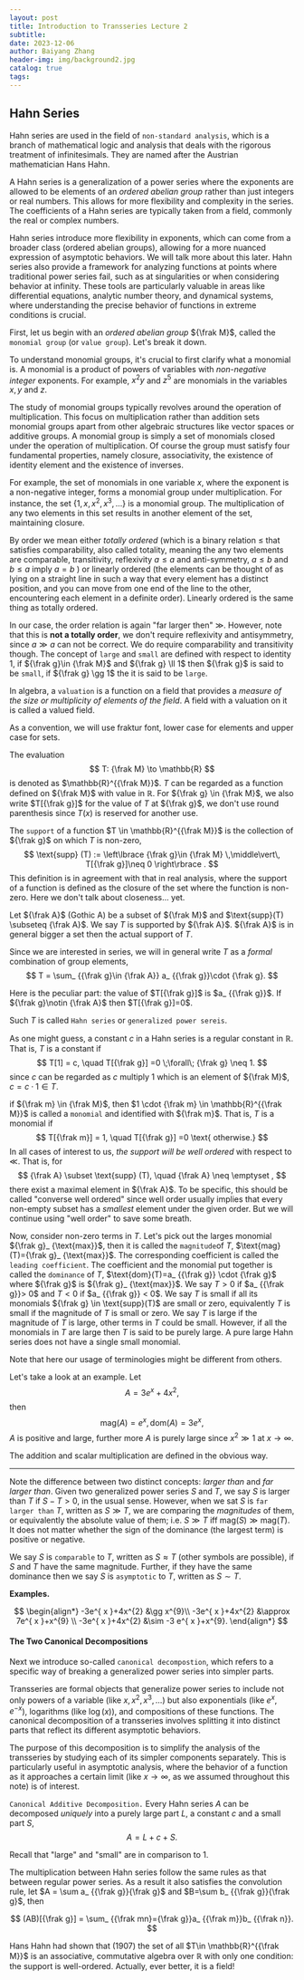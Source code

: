 ```yaml
---
layout: post
title: Introduction to Transseries Lecture 2
subtitle: 
date: 2023-12-06
author: Baiyang Zhang
header-img: img/background2.jpg
catalog: true
tags:
---
```


## Hahn Series

Hahn series are used in the field of `non-standard analysis`, which is a branch of mathematical logic and analysis that deals with the rigorous treatment of infinitesimals. They are named after the Austrian mathematician Hans Hahn. 

A Hahn series is a generalization of a power series where the exponents are allowed to be elements of an *ordered abelian group* rather than just integers or real numbers. This allows for more flexibility and complexity in the series. The coefficients of a Hahn series are typically taken from a field, commonly the real or complex numbers.

Hahn series introduce more flexibility in exponents, which can come from a broader class (ordered abelian groups), allowing for a more nuanced expression of asymptotic behaviors. We will talk more about this later. Hahn series also provide a framework for analyzing functions at points where traditional power series fail, such as at singularities or when considering behavior at infinity.  These tools are particularly valuable in areas like differential equations, analytic number theory, and dynamical systems, where understanding the precise behavior of functions in extreme conditions is crucial.

First, let us begin with an *ordered abelian group* ${\frak M}$, called the `monomial group` (or `value group`). Let's break it down.

To understand monomial groups, it's crucial to first clarify what a monomial is. A monomial is a product of powers of variables with *non-negative integer* exponents. For example, $x^2y$ and $z^5$ are monomials in the variables $x, y$ and $z$.

The study of monomial groups typically revolves around the operation of multiplication. This focus on multiplication rather than addition sets monomial groups apart from other algebraic structures like vector spaces or additive groups. A monomial group is simply a set of monomials closed under the operation of multiplication. Of course the group must satisfy four fundamental properties, namely closure, associativity, the existence of identity element and the existence of inverses. 

For example, the set of monomials in one variable $x$, where the exponent is a non-negative integer, forms a monomial group under multiplication. For instance, the set $\left\lbrace 1, x, x^2, x^3, \ldots \right\rbrace$ is a monomial group. The multiplication of any two elements in this set results in another element of the set, maintaining closure.

By order we mean either *totally ordered* (which is a binary relation $\leq$ that satisfies comparability, also called totality, meaning the any two elements are comparable, transitivity, reflexivity $a\leq a$ and anti-symmetry, $a\leq b$ and $b\leq a$ imply $a=b$ ) or linearly ordered (the elements can be thought of as lying on a straight line in such a way that every element has a distinct position, and you can move from one end of the line to the other, encountering each element in a definite order). Linearly ordered is the same thing as totally ordered. 

In our case, the order relation is again "far larger then" $\gg$. However, note that this is **not a totally order**, we don't require reflexivity and antisymmetry, since $a \gg a$ can not be correct. We do require comparability and transitivity though. The concept of `large` and `small` are defined with respect to identity $1$, if ${\frak g}\in {\frak M}$ and ${\frak g} \ll 1$ then ${\frak g}$ is said to be `small`, if ${\frak g} \gg 1$ the it is said to be `large`. 

In algebra, a `valuation` is a function on a field that provides a *measure of the size or multiplicity of elements of the field*. A field with a valuation on it is called a valued field. 

As a convention, we will use fraktur font, lower case for elements and upper case for sets. 

The evaluation 
$$
T: {\frak M} \to \mathbb{R}
$$
is denoted as $\mathbb{R}^{{\frak M}}$. $T$ can be regarded as a function defined on ${\frak M}$ with value in $\mathbb{R}$. For ${\frak g} \in {\frak M}$, we also write $T[{\frak g}]$ for the value of $T$ at ${\frak g}$, we don't use round parenthesis since $T(x)$ is reserved for another use. 

The `support` of a function $T \in \mathbb{R}^{{\frak M}}$ is the collection of ${\frak g}$ on which $T$ is non-zero, 
$$
\text{supp} (T) := \left\lbrace {\frak g}\in {\frak M} \,\middle\vert\, T[{\frak g}]\neq 0 \right\rbrace .
$$
This definition is in agreement with that in real analysis, where the support of a function is defined as the closure of the set where the function is non-zero. Here we don't talk about closeness... yet. 

Let ${\frak A}$ (Gothic A) be a subset of ${\frak M}$ and $\text{supp}(T) \subseteq {\frak A}$. We say $T$ is supported by ${\frak A}$. ${\frak A}$ is in general bigger a set then the actual support of $T$. 

Since we are interested in series, we will in general write $T$ as a *formal* combination of group elements,
$$
T = \sum_ {{\frak g}\in  {\frak A}} a_ {{\frak g}}\cdot {\frak g}.
$$

Here is the peculiar part: the value of $T[{\frak g}]$ is $a_ {{\frak g}}$. If ${\frak g}\notin {\frak A}$ then $T[{\frak g}]=0$. 

Such $T$ is called `Hahn series` or `generalized power sereis`.

As one might guess, a constant $c$ in a Hahn series is a regular constant in $\mathbb{R}$. That is, $T$ is a constant if
$$
T[1] = c, \quad  T[{\frak g}] =0 \;\forall\; {\frak g} \neq 1.
$$
since $c$ can be regarded as $c$ multiply $1$ which is an element of ${\frak M}$, $c = c \cdot 1 \in T$. 

if ${\frak m} \in {\frak M}$, then $1 \cdot {\frak m} \in \mathbb{R}^{{\frak M}}$ is called a `monomial` and identified with ${\frak m}$. That is, $T$ is a monomial if
$$
T[{\frak m}] = 1, \quad  T[{\frak g}] =0 \text{ otherwise.}
$$
In all cases of interest to us, *the support will be well ordered* with respect to $\ll$. That is, for 
$$
{\frak A} \subset \text{supp} (T), \quad  {\frak A} \neq \emptyset ,
$$
there exist a maximal element in ${\frak A}$. To be specific, this should be called "converse well ordered" since well order usually implies that every non-empty subset has a *smallest* element under the given order. But we will continue using "well order" to save some breath. 

Now, consider non-zero terms in $T$. Let's pick out the larges monomial ${\frak g}_ {\text{max}}$, then it is called the `magnitude`of $T$, $\text{mag}(T)={\frak g}_ {\text{max}}$. The corresponding coefficient is called the `leading coefficient`. The coefficient and the monomial put together is called the `dominance` of $T$, $\text{dom}(T)=a_ {{\frak g}} \cdot {\frak g}$ where ${\frak g}$ is ${\frak g}_ {\text{max}}$. We say $T> 0$ if $a_ {{\frak g}}> 0$ and $T<0$ if $a_ {{\frak g}} < 0$. We say $T$ is small if all its monomials ${\frak g} \in \text{supp}(T)$ are small or zero, equivalently $T$ is small if the magnitude of $T$ is small or zero. We say $T$ is large if the magnitude of $T$ is large, other terms in $T$ could be small. However, if all the monomials in $T$ are large then $T$ is said to be purely large. A pure large Hahn series does not have a single small monomial. 

Note that here our usage of terminologies might be different from others. 

Let's take a look at an example. Let 
$$
A = 3 e^{x} + 4x^{2},
$$
then 
$$
\text{mag} (A) = e^{ x }, \text{dom}(A) = 3e^{ x },
$$
$A$ is positive and large, further more $A$ is purely large since $x^{2} \gg 1$ at $x\to \infty$. 

The addition and scalar multiplication are defined in the obvious way. 

- - -

Note the difference between two distinct concepts: *larger than* and *far larger than*. Given two generalized power series $S$ and $T$, we say $S$ is larger than $T$ if $S-T >0$, in the usual sense. However, when we sat $S$ is `far larger than` $T$, written as $S \gg T$, we are comparing the *magnitudes* of them, or equivalently the absolute value of them; i.e. $S \gg T$ iff $\text{mag}(S) \gg \text{mag}(T)$. It does not matter whether the sign of the dominance (the largest term) is positive or negative. 

We say $S$ is `comparable` to $T$, written as $S \approx T$ (other symbols are possible), if $S$ and $T$ have the same magnitude. Further, if they have the same dominance then we say $S$ is `asymptotic` to $T$, written as $S \sim T$. 

**Examples.**

$$
\begin{align*}
-3e^{ x }+4x^{2} &\gg  x^{9}\\
-3e^{ x }+4x^{2} &\approx 7e^{ x }+x^{9} \\
-3e^{ x }+4x^{2} &\sim -3 e^{ x }+x^{9}.
\end{align*}
$$

#### The Two Canonical Decompositions

Next we introduce so-called `canonical decompostion`, which refers to a specific way of breaking a generalized power series into simpler parts. 

Transseries are formal objects that generalize power series to include not only powers of a variable (like $x, x^2, x^3, \ldots$) but also exponentials (like $e^x, e^{-x}$), logarithms (like $\log(x)$), and compositions of these functions. The canonical decomposition of a transseries involves splitting it into distinct parts that reflect its different asymptotic behaviors. 

The purpose of this decomposition is to simplify the analysis of the transseries by studying each of its simpler components separately. This is particularly useful in asymptotic analysis, where the behavior of a function as it approaches a certain limit (like $x \to \infty$, as we assumed throughout this note) is of interest. 

`Canonical Additive Decomposition.` Every Hahn series $A$ can be decomposed *uniquely* into a purely large part $L$, a constant $c$ and a small part $S$, 
$$
A = L + c + S.
$$

Recall that "large" and "small" are in comparison to $1$. 

The multiplication between Hahn series follow the same rules as that between regular power series. As a result it also satisfies the convolution rule, let $A = \sum a_ {{\frak g}}{\frak g}$ and $B=\sum b_ {{\frak g}}{\frak g}$, then

$$
(AB)[{\frak g}] = \sum_ {{\frak mn}={\frak g}}a_ {{\frak m}}b_ {{\frak n}}.
$$

Hans Hahn had shown that (1907) the set of all $T\in \mathbb{R}^{{\frak M}}$ is an associative, commutative algebra over $\mathbb{R}$ with only one condition: the support is well-ordered. Actually, ever better, it is a field! 


